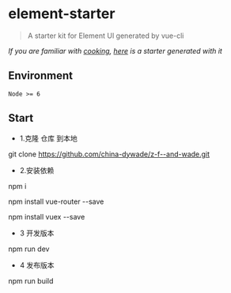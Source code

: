 # element-starter

> A starter kit for Element UI generated by vue-cli

*If you are familiar with [cooking](https://github.com/elemefe/cooking), [here](https://github.com/ElementUI/element-cooking-starter) is a starter generated with it*

## Environment

`Node >= 6`

## Start

 - 1.克隆 仓库 到本地
 
 git  clone  https://github.com/china-dywade/z-f--and-wade.git
 
 - 2.安装依赖
 
 npm i  
 
 npm install vue-router --save
 
 npm install vuex --save
 
 - 3 开发版本
 
 npm run dev
 
 - 4 发布版本
 
 npm run  build
 
 
 



